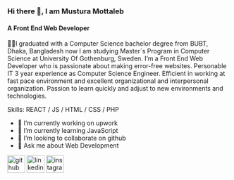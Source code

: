 ### Hi there 👋, I am  Mustura Mottaleb
#### A Front End  Web Developer
👩‍🎓I graduated with a Computer Science bachelor degree from BUBT, Dhaka, Bangladesh now I am studying Master´s Program in Computer Science at University Of Gothenburg, Sweden. I’m a Front End Web Developer who is passionate about making error-free websites. Personable IT 3 year experience as Computer Science Engineer. Efficient in working at fast pace environment and excellent organizational and interpersonal organization. Passion to learn quickly and adjust to new environments and technologies.

Skills:  REACT / JS / HTML / CSS / PHP

- 🔭 I’m currently working on upwork 
- 🌱 I’m currently learning JavaScript 
- 👯 I’m looking to collaborate on github 
- 💬 Ask me about Web Development  


[<img src='https://cdn.jsdelivr.net/npm/simple-icons@3.0.1/icons/github.svg' alt='github' height='40'>](https://github.com/https://github.com/mustura)  [<img src='https://cdn.jsdelivr.net/npm/simple-icons@3.0.1/icons/linkedin.svg' alt='linkedin' height='40'>](https://www.linkedin.com/in/https://www.linkedin.com/in/mustura-mottaleb-a4125a37//)  [<img src='https://cdn.jsdelivr.net/npm/simple-icons@3.0.1/icons/instagram.svg' alt='instagram' height='40'>](https://www.instagram.com/https://www.instagram.com/mustura_sormi/?hl=en/)  
